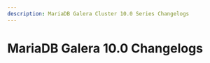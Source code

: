 ```yaml
---
description: MariaDB Galera Cluster 10.0 Series Changelogs
---
```


# MariaDB Galera 10.0 Changelogs

